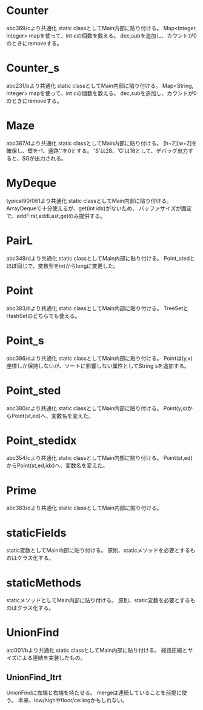 # Counter
abc369/cより共通化
static classとしてMain内部に貼り付ける。
Map<Integer, Integer> mapを使って、int cの個数を数える。
dec,subを追加し、カウントが0のときにremoveする。

# Counter\_s
abc231/bより共通化
static classとしてMain内部に貼り付ける。
Map<String, Integer> mapを使って、int cの個数を数える。
dec,subを追加し、カウントが0のときにremoveする。

# Maze
abc387/dより共通化
static classとしてMain内部に貼り付ける。
\[h+2\]\[w+2\]を確保し、壁を-1、通路'.'を0とする。
'S'は28、'G'は16として、デバッグ出力すると、SGが出力される。

# MyDeque
typical90/061より共通化
static classとしてMain内部に貼り付ける。
ArrayDeque<Integer>で十分使えるが、get(int idx)がないため、
バッファサイズが固定で、addFirst,addLast,getのみ提供する。

# PairL
abc349/dより共通化
static classとしてMain内部に貼り付ける。
Point\_stedとほぼ同じで、変数型をintからlongに変更した。

# Point
abc383/bより共通化
static classとしてMain内部に貼り付ける。
TreeSet<Point>とHashSet<Point>のどちらでも使える。

# Point_s
abc386/dより共通化
static classとしてMain内部に貼り付ける。
Pointは(y,x)座標しか保持しないが、ソートに影響しない属性としてString sを追加する。

# Point_sted
abc380/cより共通化
static classとしてMain内部に貼り付ける。
Point(y,x)からPoint(st,ed)へ、変数名を変えた。

# Point_stedidx
abc354/cより共通化
static classとしてMain内部に貼り付ける。
Point(st,ed)からPoint(st,ed,idx)へ、変数名を変えた。

# Prime
abc383/dより共通化
static classとしてMain内部に貼り付ける。

# staticFields
static変数としてMain内部に貼り付ける。
原則、staticメソッドを必要とするものはクラス化する。

# staticMethods
staticメソッドとしてMain内部に貼り付ける。
原則、static変数を必要とするものはクラス化する。

# UnionFind
atc001/bより共通化
static classとしてMain内部に貼り付ける。
経路圧縮とサイズによる連結を実装したもの。

## UnionFind_ltrt
UnionFindに左端と右端を持たせる。
mergeは連続していることを前提に使う。
本来、low/highやfloor/ceilingかもしれない。
